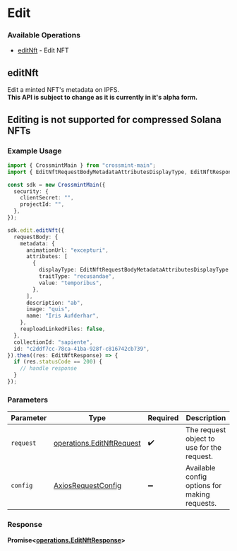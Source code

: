 # Edit

### Available Operations

* [editNft](#editnft) - Edit NFT

## editNft

Edit a minted NFT's metadata on IPFS. <br> **This API is subject to change as it is currently in it's alpha form.** <br> <h2>Editing is not supported for compressed Solana NFTs</h2>

### Example Usage

```typescript
import { CrossmintMain } from "crossmint-main";
import { EditNftRequestBodyMetadataAttributesDisplayType, EditNftResponse } from "crossmint-main/dist/sdk/models/operations";

const sdk = new CrossmintMain({
  security: {
    clientSecret: "",
    projectId: "",
  },
});

sdk.edit.editNft({
  requestBody: {
    metadata: {
      animationUrl: "excepturi",
      attributes: [
        {
          displayType: EditNftRequestBodyMetadataAttributesDisplayType.BoostPercentage,
          traitType: "recusandae",
          value: "temporibus",
        },
      ],
      description: "ab",
      image: "quis",
      name: "Iris Aufderhar",
    },
    reuploadLinkedFiles: false,
  },
  collectionId: "sapiente",
  id: "c2ddf7cc-78ca-41ba-928f-c816742cb739",
}).then((res: EditNftResponse) => {
  if (res.statusCode == 200) {
    // handle response
  }
});
```

### Parameters

| Parameter                                                              | Type                                                                   | Required                                                               | Description                                                            |
| ---------------------------------------------------------------------- | ---------------------------------------------------------------------- | ---------------------------------------------------------------------- | ---------------------------------------------------------------------- |
| `request`                                                              | [operations.EditNftRequest](../../models/operations/editnftrequest.md) | :heavy_check_mark:                                                     | The request object to use for the request.                             |
| `config`                                                               | [AxiosRequestConfig](https://axios-http.com/docs/req_config)           | :heavy_minus_sign:                                                     | Available config options for making requests.                          |


### Response

**Promise<[operations.EditNftResponse](../../models/operations/editnftresponse.md)>**

